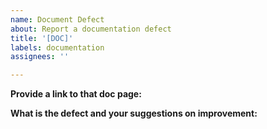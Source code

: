 ```yaml
---
name: Document Defect
about: Report a documentation defect
title: '[DOC]'
labels: documentation
assignees: ''

---
```


**Provide a link to that doc page:**

**What is the defect and your suggestions on improvement:**
